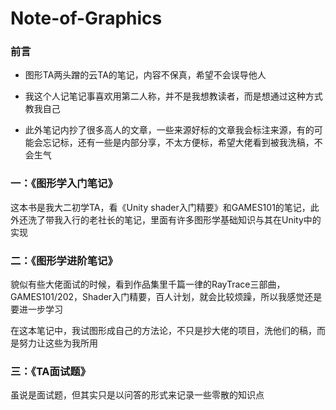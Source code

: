 # Note-of-Graphics

### 前言

- 图形TA两头蹭的云TA的笔记，内容不保真，希望不会误导他人

- 我这个人记笔记事喜欢用第二人称，并不是我想教读者，而是想通过这种方式教我自己

- 此外笔记内抄了很多高人的文章，一些来源好标的文章我会标注来源，有的可能会忘记标，还有一些是内部分享，不太方便标，希望大佬看到被我洗稿，不会生气

### 一：《图形学入门笔记》

这本书是我大二初学TA，看《Unity shader入门精要》和GAMES101的笔记，此外还洗了带我入行的老社长的笔记，里面有许多图形学基础知识与其在Unity中的实现

### 二：《图形学进阶笔记》

貌似有些大佬面试的时候，看到作品集里千篇一律的RayTrace三部曲，GAMES101/202，Shader入门精要，百人计划，就会比较烦躁，所以我感觉还是要进一步学习

在这本笔记中，我试图形成自己的方法论，不只是抄大佬的项目，洗他们的稿，而是努力让这些为我所用

### 三：《TA面试题》

虽说是面试题，但其实只是以问答的形式来记录一些零散的知识点
